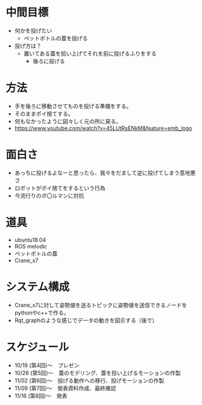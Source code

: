 中間目標
=============

- 何かを投げたい
  - ペットボトルの蓋を投げる
- 投げ方は？
  - 置いてある蓋を拾い上げてそれを前に投げるふりをする
    - 後ろに投げる
    
方法
=============

- 手を後ろに移動させてものを投げる準備をする。
- そのままポイ捨てする。
- 何もなかったように図々しく元の所に戻る。
- https://www.youtube.com/watch?v=45LUtRsENkM&feature=emb_logo

面白さ
=============

- あっちに投げるよなーと思ったら、我々をだまして逆に投げてしまう意地悪さ
- ロボットがポイ捨てをするという行為
- 今流行りのボ〇ルマンに対抗

道具
=============

- ubuntu18.04
- ROS melodic
- ペットボトルの蓋
- Crane_x7

システム構成
=============

- Crane_x7に対して姿勢値を送るトピックに姿勢値を送信できるノードをpythonやc++で作る。
- Rqt_graphのような感じでデータの動きを図示する（後で）

スケジュール
=============

- 10/19 (第4回)～　プレゼン
- 10/26 (第5回)～　蓋のモデリング、蓋を拾い上げるモーションの作製
- 11/02 (第6回)～　投げる動作への移行、投げモーションの作製
- 11/09 (第7回)～　発表資料作成、最終確認
- 11/16 (第8回)～　発表
